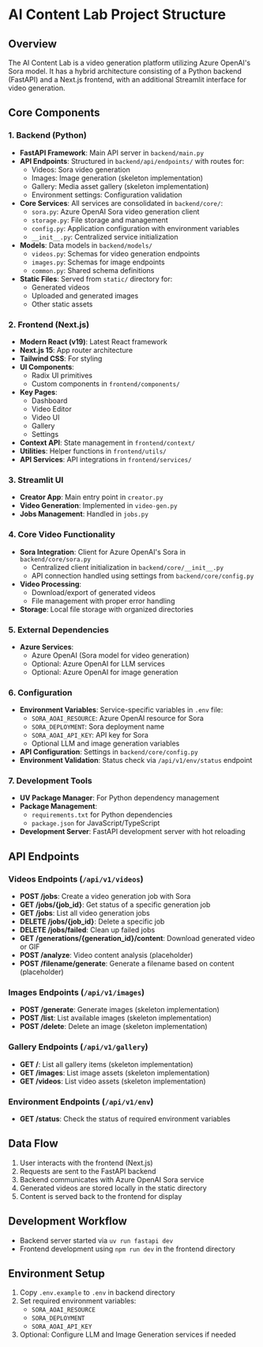 # AI Content Lab Project Structure

## Overview
The AI Content Lab is a video generation platform utilizing Azure OpenAI's Sora model. It has a hybrid architecture consisting of a Python backend (FastAPI) and a Next.js frontend, with an additional Streamlit interface for video generation.

## Core Components

### 1. Backend (Python)
- **FastAPI Framework**: Main API server in `backend/main.py`
- **API Endpoints**: Structured in `backend/api/endpoints/` with routes for:
  - Videos: Sora video generation
  - Images: Image generation (skeleton implementation)
  - Gallery: Media asset gallery (skeleton implementation)
  - Environment settings: Configuration validation
- **Core Services**: All services are consolidated in `backend/core/`:
  - `sora.py`: Azure OpenAI Sora video generation client
  - `storage.py`: File storage and management
  - `config.py`: Application configuration with environment variables
  - `__init__.py`: Centralized service initialization
- **Models**: Data models in `backend/models/`
  - `videos.py`: Schemas for video generation endpoints
  - `images.py`: Schemas for image endpoints
  - `common.py`: Shared schema definitions
- **Static Files**: Served from `static/` directory for:
  - Generated videos
  - Uploaded and generated images
  - Other static assets

### 2. Frontend (Next.js)
- **Modern React (v19)**: Latest React framework
- **Next.js 15**: App router architecture
- **Tailwind CSS**: For styling
- **UI Components**: 
  - Radix UI primitives
  - Custom components in `frontend/components/`
- **Key Pages**:
  - Dashboard
  - Video Editor
  - Video UI
  - Gallery
  - Settings
- **Context API**: State management in `frontend/context/`
- **Utilities**: Helper functions in `frontend/utils/`
- **API Services**: API integrations in `frontend/services/`

### 3. Streamlit UI
- **Creator App**: Main entry point in `creator.py`
- **Video Generation**: Implemented in `video-gen.py`
- **Jobs Management**: Handled in `jobs.py`

### 4. Core Video Functionality
- **Sora Integration**: Client for Azure OpenAI's Sora in `backend/core/sora.py`
  - Centralized client initialization in `backend/core/__init__.py`
  - API connection handled using settings from `backend/core/config.py`
- **Video Processing**:
  - Download/export of generated videos
  - File management with proper error handling
- **Storage**: Local file storage with organized directories

### 5. External Dependencies
- **Azure Services**:
  - Azure OpenAI (Sora model for video generation)
  - Optional: Azure OpenAI for LLM services
  - Optional: Azure OpenAI for image generation

### 6. Configuration
- **Environment Variables**: Service-specific variables in `.env` file:
  - `SORA_AOAI_RESOURCE`: Azure OpenAI resource for Sora
  - `SORA_DEPLOYMENT`: Sora deployment name
  - `SORA_AOAI_API_KEY`: API key for Sora
  - Optional LLM and image generation variables
- **API Configuration**: Settings in `backend/core/config.py`
- **Environment Validation**: Status check via `/api/v1/env/status` endpoint

### 7. Development Tools
- **UV Package Manager**: For Python dependency management
- **Package Management**:
  - `requirements.txt` for Python dependencies
  - `package.json` for JavaScript/TypeScript
- **Development Server**: FastAPI development server with hot reloading

## API Endpoints

### Videos Endpoints (`/api/v1/videos`)
- **POST /jobs**: Create a video generation job with Sora
- **GET /jobs/{job_id}**: Get status of a specific generation job
- **GET /jobs**: List all video generation jobs
- **DELETE /jobs/{job_id}**: Delete a specific job
- **DELETE /jobs/failed**: Clean up failed jobs
- **GET /generations/{generation_id}/content**: Download generated video or GIF
- **POST /analyze**: Video content analysis (placeholder)
- **POST /filename/generate**: Generate a filename based on content (placeholder)

### Images Endpoints (`/api/v1/images`)
- **POST /generate**: Generate images (skeleton implementation)
- **POST /list**: List available images (skeleton implementation)
- **POST /delete**: Delete an image (skeleton implementation)

### Gallery Endpoints (`/api/v1/gallery`)
- **GET /**: List all gallery items (skeleton implementation)
- **GET /images**: List image assets (skeleton implementation)
- **GET /videos**: List video assets (skeleton implementation)

### Environment Endpoints (`/api/v1/env`)
- **GET /status**: Check the status of required environment variables

## Data Flow
1. User interacts with the frontend (Next.js)
2. Requests are sent to the FastAPI backend
3. Backend communicates with Azure OpenAI Sora service
4. Generated videos are stored locally in the static directory
5. Content is served back to the frontend for display

## Development Workflow
- Backend server started via `uv run fastapi dev`
- Frontend development using `npm run dev` in the frontend directory

## Environment Setup
1. Copy `.env.example` to `.env` in backend directory
2. Set required environment variables:
   - `SORA_AOAI_RESOURCE`
   - `SORA_DEPLOYMENT`
   - `SORA_AOAI_API_KEY`
3. Optional: Configure LLM and Image Generation services if needed 